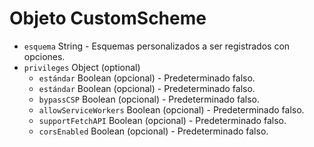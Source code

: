 # Objeto CustomScheme

* `esquema` String - Esquemas personalizados a ser registrados con opciones.
* `privileges` Object (optional)
  * `estándar` Boolean (opcional) - Predeterminado falso.
  * `estándar` Boolean (opcional) - Predeterminado falso.
  * `bypassCSP` Boolean (opcional) - Predeterminado falso.
  * `allowServiceWorkers` Boolean (opcional) - Predeterminado falso.
  * `supportFetchAPI` Boolean (opcional) - Predeterminado falso.
  * `corsEnabled` Boolean (opcional) - Predeterminado falso.
